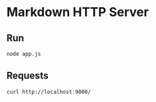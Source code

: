 # Markdown HTTP Server

## Run

```bash
node app.js
```

## Requests

```bash
curl http://localhost:9000/
```